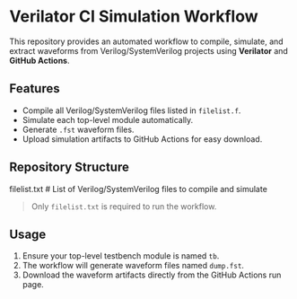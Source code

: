 # Verilator CI Simulation Workflow

This repository provides an automated workflow to compile, simulate, and extract waveforms from Verilog/SystemVerilog projects using **Verilator** and **GitHub Actions**.

## Features
- Compile all Verilog/SystemVerilog files listed in `filelist.f`.
- Simulate each top-level module automatically.
- Generate `.fst` waveform files.
- Upload simulation artifacts to GitHub Actions for easy download.

## Repository Structure
filelist.txt # List of Verilog/SystemVerilog files to compile and simulate

> Only `filelist.txt` is required to run the workflow.

## Usage
1. Ensure your top-level testbench module is named `tb`.
2. The workflow will generate waveform files named `dump.fst`.
3. Download the waveform artifacts directly from the GitHub Actions run page.
